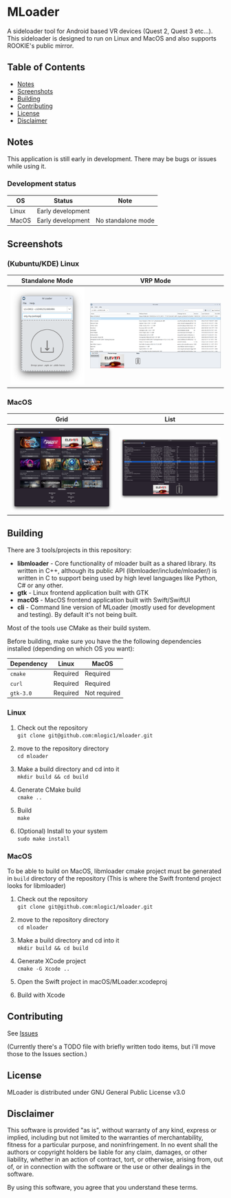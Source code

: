# MLoader

A sideloader tool for Android based VR devices (Quest 2, Quest 3 etc...).  
This sideloader is designed to run on Linux and MacOS and also supports ROOKIE's public mirror.

## Table of Contents

 - [Notes](#notes)
 - [Screenshots](#screenshots)
 - [Building](#building)
 - [Contributing](#contributing)
 - [License](#license)
 - [Disclaimer](#disclaimer)

## Notes

This application is still early in development. There may be bugs or issues while using it.

### Development status
| OS      | Status            | Note               |
| ------- | ----------------- | ------------------ |
| Linux   | Early development |                    |
| MacOS   | Early development | No standalone mode |

## Screenshots
### (Kubuntu/KDE) Linux
Standalone Mode | VRP Mode
:-:|:-:
![](https://raw.githubusercontent.com/mlogic1/mloader/refs/heads/main/screenshots/screenshot_linux_standalone.png)  |  ![](https://raw.githubusercontent.com/mlogic1/mloader/refs/heads/main/screenshots/screenshot_linux_vrp.png)

### MacOS
Grid | List
:-:|:-:
![](https://raw.githubusercontent.com/mlogic1/mloader/refs/heads/main/screenshots/screenshot_mac_vrp_grid.png) | ![](https://raw.githubusercontent.com/mlogic1/mloader/refs/heads/main/screenshots/screenshot_mac_vrp_list.png)

## Building
There are 3 tools/projects in this repository:
- **libmloader** - Core functionality of mloader built as a shared library. Its written in C++, although its public API (libmloader/include/mloader/) is written in C to support being used by high level languages like Python, C# or any other.
- **gtk** - Linux frontend application built with GTK
- **macOS** - MacOS frontend application built with Swift/SwiftUI
- **cli** - Command line version of MLoader (mostly used for development and testing). By default it's not being built.

Most of the tools use CMake as their build system.

Before building, make sure you have the the following dependencies installed (depending on which OS you want):

| Dependency | Linux     | MacOS        |
| ---------- | --------- | ----------   |
| `cmake`    | Required  | Required     |
| `curl`     | Required  | Required     |
| `gtk-3.0`  | Required  | Not required |

### Linux
1. Check out the repository  
`git clone git@github.com:mlogic1/mloader.git`

2. move to the repository directory  
`cd mloader`

3. Make a build directory and cd into it  
`mkdir build && cd build`

4. Generate CMake build  
`cmake ..`

5. Build  
`make`

6. (Optional) Install to your system  
`sudo make install`


### MacOS
To be able to build on MacOS, libmloader cmake project must be generated in `build` directory of the repository
(This is where the Swift frontend project looks for libmloader)

1. Check out the repository  
`git clone git@github.com:mlogic1/mloader.git`

2. move to the repository directory  
`cd mloader`

3. Make a build directory and cd into it  
`mkdir build && cd build`

4. Generate XCode project  
`cmake -G Xcode ..`

5. Open the Swift project in macOS/MLoader.xcodeproj  

6. Build with Xcode


## Contributing
See [Issues](https://github.com/mlogic1/mloader/issues)

(Currently there's a TODO file with briefly written todo items, but i'll move those to the Issues section.)

## License
MLoader is distributed under GNU General Public License v3.0


## Disclaimer

This software is provided "as is", without warranty of any kind, express or implied, including but not limited to the warranties of merchantability, fitness for a particular purpose, and noninfringement. In no event shall the authors or copyright holders be liable for any claim, damages, or other liability, whether in an action of contract, tort, or otherwise, arising from, out of, or in connection with the software or the use or other dealings in the software.

By using this software, you agree that you understand these terms.
